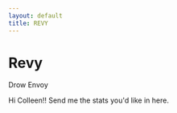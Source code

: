 ```yaml
---
layout: default
title: REVY
---
```

# Revy
Drow Envoy

Hi Colleen!! Send me the stats you'd like in here.
